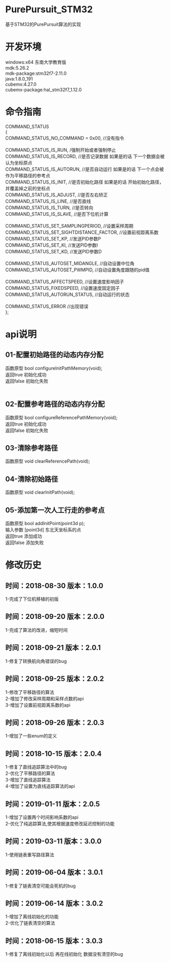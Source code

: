 # PurePursuit_STM32
基于STM32的PurePursuit算法的实现

# 开发环境
windows:x64 东南大学教育版<br>
mdk:5.26.2<br>
mdk-package:stm32f7-2.11.0<br>
java:1.8.0_191<br>
cubemx:4.27.0<br>
cubemx-package:hal_stm32f7_1.12.0<br>

# 命令指南
COMMAND_STATUS<br>
{<br>
	COMMAND_STATUS_NO_COMMAND = 0x00,		//没有指令<br><br>
	COMMAND_STATUS_IS_RUN,				/强制开始或者强制停止<br>
	COMMAND_STATUS_IS_RECORD,                   	//是否记录数据 如果是的话 下一个数据会被认为坐标原点<br>
	COMMAND_STATUS_IS_AUTORUN,                  	//是否自动运行 如果是的话 下一个点会被作为平移路径的参考点<br>
	COMMAND_STATUS_IS_INIT,                     	//是否初始化路径 如果是的话 开始初始化路径，并覆盖掉之前的坐标点<br>
	COMMAND_STATUS_IS_ADJUST,                   	//是否左右矫正<br>
	COMMAND_STATUS_IS_LINE,				//是否直线<br>
	COMMAND_STATUS_IS_TURN,				//是否转向<br>
	COMMAND_STATUS_IS_SLAVE,			//是否下位机计算<br><br>
	COMMAND_STATUS_SET_SAMPLINGPERIOD,		//设置采样周期<br>
	COMMAND_STATUS_SET_SIGHTDISTANCE_FACTOR,	//设置前视距离系数<br>
	COMMAND_STATUS_SET_KP,                     	//发送PID参数P<br>
  	COMMAND_STATUS_SET_KI,                     	//发送PID参数I<br>
  	COMMAND_STATUS_SET_KD,                     	//发送PID参数D<br><br>
	COMMAND_STATUS_AUTOSET_MIDANGLE,            	//自动设置中位角<br>
	COMMAND_STATUS_AUTOSET_PWMPID,              	//自动设置角度跟随的pid值<br><br>
	COMMAND_STATUS_AFFECTSPEED,			//设置速度影响因子<br>
	COMMAND_STATUS_FIXEDSPEED,			//设置速度固定因子<br>
	COMMAND_STATUS_AUTORUN_STATUS,              	//自动运行的状态<br><br>
	COMMAND_STATUS_ERROR              		//出现错误<br>
};


# api说明
## 01-配置初始路径的动态内存分配
函数原型 bool configureInitPathMemory(void);<br>
返回true  初始化成功<br>
返回false 初始化失败<br><br>

## 02-配置参考路径的动态内存分配
函数原型 bool configureReferencePathMemory(void);<br>
返回true  初始化成功<br>
返回false 初始化失败<br>

## 03-清除参考路径
函数原型 void clearReferencePath(void);<br>

## 04-清除初始路径
函数原型 void clearInitPath(void);<br>

## 05-添加第一次人工行走的参考点
函数原型 bool addInitPoint(point3d p);<br>
输入参数 [point3d] 东北天坐标系的点<br>
返回true  添加成功<br>
返回false 添加失败<br>

# 修改历史
## 时间：2018-08-30  版本：1.0.0
1-完成了下位机移植的初版<br>

## 时间：2018-09-20  版本：2.0.0
1-完成了算法的改进，缩短时间<br>

## 时间：2018-09-21  版本：2.0.1
1-修复了转换航向角错误的bug<br>

## 时间：2018-09-25  版本：2.0.2
1-修改了平移路径的算法<br>
2-增加了修改采样周期和采样点数的api<br>
3-增加了设置前视距离系数的api<br>

## 时间：2018-09-26  版本：2.0.3
1-增加了一些enum的定义<br>

## 时间：2018-10-15  版本：2.0.4
1-修复了直线追踪算法中的bug<br>
2-优化了平移路径的算法<br>
3-增加了直线追踪算法<br>
4-增加了设置为直线追踪算法的api<br>

## 时间：2019-01-11  版本：2.0.5
1-增加了设置两个时间影响系数的api<br>
2-优化了纯追踪算法,使其根据速度修改延迟控制的功能<br>

## 时间：2019-03-11  版本：3.0.0
1-使用链表重写路径算法<br>

## 时间：2019-06-04  版本：3.0.1
1-修复了链表清空可能会死机的bug<br>

## 时间：2019-06-14  版本：3.0.2
1-增加了离线初始化的功能<br>
2-优化了链表清空的算法<br>

## 时间：2018-06-15  版本：3.0.3
1-修复了离线初始化以后 再在线初始化 数据没有清空的bug<br>
